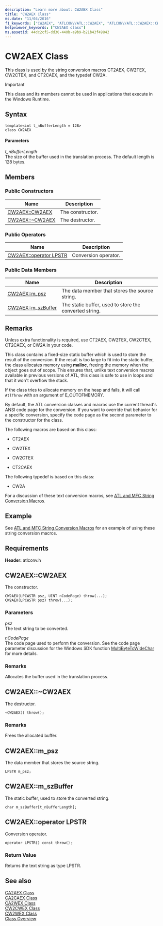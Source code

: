 ```yaml
---
description: "Learn more about: CW2AEX Class"
title: "CW2AEX Class"
ms.date: "11/04/2016"
f1_keywords: ["CW2AEX", "ATLCONV/ATL::CW2AEX", "ATLCONV/ATL::CW2AEX::CW2AEX", "ATLCONV/ATL::CW2AEX::m_psz", "ATLCONV/ATL::CW2AEX::m_szBuffer"]
helpviewer_keywords: ["CW2AEX class"]
ms.assetid: 44dc2cf5-dd30-440b-a9b9-b21b43f49843
---
```

# CW2AEX Class

This class is used by the string conversion macros CT2AEX, CW2TEX, CW2CTEX, and CT2CAEX, and the typedef CW2A.

> [!IMPORTANT]
> This class and its members cannot be used in applications that execute in the Windows Runtime.

## Syntax

```
template<int t_nBufferLength = 128>
class CW2AEX
```

#### Parameters

*t_nBufferLength*<br/>
The size of the buffer used in the translation process. The default length is 128 bytes.

## Members

### Public Constructors

|Name|Description|
|----------|-----------------|
|[CW2AEX::CW2AEX](#cw2aex)|The constructor.|
|[CW2AEX::~CW2AEX](#dtor)|The destructor.|

### Public Operators

|Name|Description|
|----------|-----------------|
|[CW2AEX::operator LPSTR](#operator_lpstr)|Conversion operator.|

### Public Data Members

|Name|Description|
|----------|-----------------|
|[CW2AEX::m_psz](#m_psz)|The data member that stores the source string.|
|[CW2AEX::m_szBuffer](#m_szbuffer)|The static buffer, used to store the converted string.|

## Remarks

Unless extra functionality is required, use CT2AEX, CW2TEX, CW2CTEX, CT2CAEX, or CW2A in your code.

This class contains a fixed-size static buffer which is used to store the result of the conversion. If the result is too large to fit into the static buffer, the class allocates memory using **malloc**, freeing the memory when the object goes out of scope. This ensures that, unlike text conversion macros available in previous versions of ATL, this class is safe to use in loops and that it won't overflow the stack.

If the class tries to allocate memory on the heap and fails, it will call `AtlThrow` with an argument of E_OUTOFMEMORY.

By default, the ATL conversion classes and macros use the current thread's ANSI code page for the conversion. If you want to override that behavior for a specific conversion, specify the code page as the second parameter to the constructor for the class.

The following macros are based on this class:

- CT2AEX

- CW2TEX

- CW2CTEX

- CT2CAEX

The following typedef is based on this class:

- CW2A

For a discussion of these text conversion macros, see [ATL and MFC String Conversion Macros](string-conversion-macros.md).

## Example

See [ATL and MFC String Conversion Macros](string-conversion-macros.md) for an example of using these string conversion macros.

## Requirements

**Header:** atlconv.h

## <a name="cw2aex"></a> CW2AEX::CW2AEX

The constructor.

```
CW2AEX(LPCWSTR psz, UINT nCodePage) throw(...);
CW2AEX(LPCWSTR psz) throw(...);
```

### Parameters

*psz*<br/>
The text string to be converted.

*nCodePage*<br/>
The code page used to perform the conversion. See the code page parameter discussion for the Windows SDK function [MultiByteToWideChar](/windows/win32/api/stringapiset/nf-stringapiset-multibytetowidechar) for more details.

### Remarks

Allocates the buffer used in the translation process.

## <a name="dtor"></a> CW2AEX::~CW2AEX

The destructor.

```
~CW2AEX() throw();
```

### Remarks

Frees the allocated buffer.

## <a name="m_psz"></a> CW2AEX::m_psz

The data member that stores the source string.

```
LPSTR m_psz;
```

## <a name="m_szbuffer"></a> CW2AEX::m_szBuffer

The static buffer, used to store the converted string.

```
char m_szBuffer[t_nBufferLength];
```

## <a name="operator_lpstr"></a> CW2AEX::operator LPSTR

Conversion operator.

```
operator LPSTR() const throw();
```

### Return Value

Returns the text string as type LPSTR.

## See also

[CA2AEX Class](../../atl/reference/ca2aex-class.md)<br/>
[CA2CAEX Class](../../atl/reference/ca2caex-class.md)<br/>
[CA2WEX Class](../../atl/reference/ca2wex-class.md)<br/>
[CW2CWEX Class](../../atl/reference/cw2cwex-class.md)<br/>
[CW2WEX Class](../../atl/reference/cw2wex-class.md)<br/>
[Class Overview](../../atl/atl-class-overview.md)
